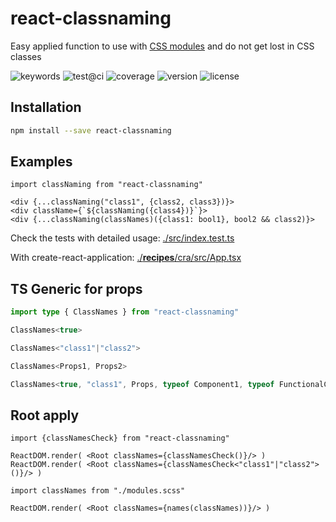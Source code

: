 # react-classnaming

Easy applied function to use with [CSS modules](https://github.com/css-modules/css-modules) and do not get lost in CSS classes

![keywords](https://img.shields.io/github/package-json/keywords/askirmas/react-classnaming) ![test@ci](https://github.com/askirmas/react-classnaming/workflows/CI/badge.svg?branch=main) ![coverage](https://img.shields.io/codecov/c/github/askirmas/react-classnaming) ![version](https://img.shields.io/npm/v/react-classnaming) ![license](https://img.shields.io/npm/l/react-classnaming)

## Installation

```bash
npm install --save react-classnaming
```

## Examples

```tsx
import classNaming from "react-classnaming"

<div {...classNaming("class1", {class2, class3})}>
<div className={`${classNaming({class4})}`}>
<div {...classNaming(classNames)({class1: bool1}, bool2 && class2)}>
```

Check the tests with detailed usage: [./src/index.test.ts](./src/index.test.ts)

With create-react-application: [./__recipes__/cra/src/App.tsx](./__recipes__/cra/src/App.tsx) 

## TS Generic for props 
```ts
import type { ClassNames } from "react-classnaming"

ClassNames<true>

ClassNames<"class1"|"class2">

ClassNames<Props1, Props2>

ClassNames<true, "class1", Props, typeof Component1, typeof FunctionalComponent>
```

## Root apply
```tsx
import {classNamesCheck} from "react-classnaming"

ReactDOM.render( <Root classNames={classNamesCheck()}/> )
ReactDOM.render( <Root classNames={classNamesCheck<"class1"|"class2">()}/> )

import classNames from "./modules.scss"

ReactDOM.render( <Root classNames={names(classNames))}/> )
```
